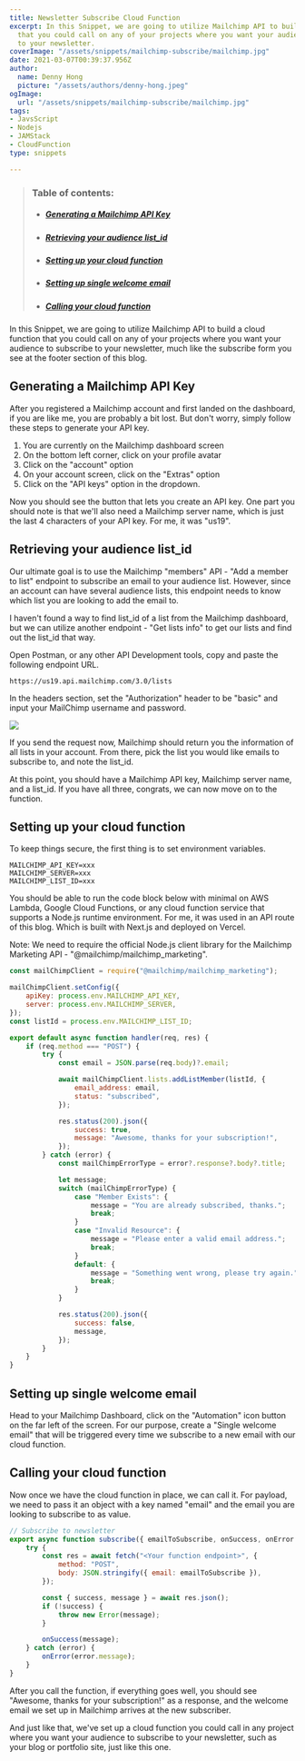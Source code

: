 ```yaml
---
title: Newsletter Subscribe Cloud Function
excerpt: In this Snippet, we are going to utilize Mailchimp API to build a cloud function
  that you could call on any of your projects where you want your audience to subscribe
  to your newsletter.
coverImage: "/assets/snippets/mailchimp-subscribe/mailchimp.jpg"
date: 2021-03-07T00:39:37.956Z
author:
  name: Denny Hong
  picture: "/assets/authors/denny-hong.jpeg"
ogImage:
  url: "/assets/snippets/mailchimp-subscribe/mailchimp.jpg"
tags:
- JavsScript
- Nodejs
- JAMStack
- CloudFunction
type: snippets

---
```

<!-- ARTICLE OVERVIEW -->
<blockquote>
<h3>Table of contents:</h3>
<ul>
<li>
<h5><a href='#Generating a Mailchimp API Key'>Generating a Mailchimp API Key</a></h5>
</li>
<li>
<h5><a href="#Retrieving your audience list_id">Retrieving your audience list_id</a></h5>
</li>
<li>
<h5><a href="#Setting up your cloud function">Setting up your cloud function</a></h5>
</li>
<li>
<h5><a href="#Setting up single welcome email">Setting up single welcome email</a></h5>
</li>
<li>
<h5><a href="#Calling your cloud function">Calling your cloud function</a></h5>
</li>
</ul>
</blockquote>
<!-- END ARTICLE OVERVIEW -->

In this Snippet, we are going to utilize Mailchimp API to build a cloud function that you could call on any of your projects where you want your audience to subscribe to your newsletter, much like the subscribe form you see at the footer section of this blog.

<h2 id="Generating a Mailchimp API Key">Generating a Mailchimp API Key</h2>

After you registered a Mailchimp account and first landed on the dashboard, if you are like me, you are probably a bit lost. But don't worry, simply follow these steps to generate your API key.

1. You are currently on the Mailchimp dashboard screen
2. On the bottom left corner, click on your profile avatar
3. Click on the "account" option
4. On your account screen, click on the "Extras" option
5. Click on the "API keys" option in the dropdown.

Now you should see the button that lets you create an API key. One part you should note is that we'll also need a Mailchimp server name, which is just the last 4 characters of your API key. For me, it was "us19".

<h2 id="Retrieving your audience list_id">Retrieving your audience list_id</h2>

Our ultimate goal is to use the Mailchimp "members" API - "Add a member to list" endpoint to subscribe an email to your audience list. However, since an account can have several audience lists, this endpoint needs to know which list you are looking to add the email to.

I haven't found a way to find list_id of a list from the Mailchimp dashboard, but we can utilize another endpoint - "Get lists info" to get our lists and find out the list_id that way.

Open Postman, or any other API Development tools, copy and paste the following endpoint URL.

    https://us19.api.mailchimp.com/3.0/lists

In the headers section, set the "Authorization" header to be "basic" and input your MailChimp username and password.

<img src="/assets/snippets/mailchimp-subscribe/postman.png">

If you send the request now, Mailchimp should return you the information of all lists in your account. From there, pick the list you would like emails to subscribe to, and note the list_id.

At this point, you should have a Mailchimp API key, Mailchimp server name, and a list_id. If you have all three, congrats, we can now move on to the function.

<h2 id="Setting up your cloud function">Setting up your cloud function</h2>

To keep things secure, the first thing is to set environment variables.

    MAILCHIMP_API_KEY=xxx
    MAILCHIMP_SERVER=xxx
    MAILCHIMP_LIST_ID=xxx

You should be able to run the code block below with minimal on AWS Lambda, Google Cloud Functions, or any cloud function service that supports a Node.js runtime environment. For me, it was used in an API route of this blog. Which is built with Next.js and deployed on Vercel.

Note: We need to require the official Node.js client library for the Mailchimp Marketing API - "@mailchimp/mailchimp_marketing".

```JavaScript
const mailChimpClient = require("@mailchimp/mailchimp_marketing");

mailChimpClient.setConfig({
	apiKey: process.env.MAILCHIMP_API_KEY,
	server: process.env.MAILCHIMP_SERVER,
});
const listId = process.env.MAILCHIMP_LIST_ID;

export default async function handler(req, res) {
	if (req.method === "POST") {
		try {
			const email = JSON.parse(req.body)?.email;

			await mailChimpClient.lists.addListMember(listId, {
				email_address: email,
				status: "subscribed",
			});

			res.status(200).json({
				success: true,
				message: "Awesome, thanks for your subscription!",
			});
		} catch (error) {
			const mailChimpErrorType = error?.response?.body?.title;

			let message;
			switch (mailChimpErrorType) {
				case "Member Exists": {
					message = "You are already subscribed, thanks.";
					break;
				}
				case "Invalid Resource": {
					message = "Please enter a valid email address.";
					break;
				}
				default: {
					message = "Something went wrong, please try again.";
					break;
				}
			}

			res.status(200).json({
				success: false,
				message,
			});
		}
	}
}
```

<h2 id="Setting up single welcome email">Setting up single welcome email</h2>

Head to your Mailchimp Dashboard, click on the "Automation" icon button on the far left of the screen. For our purpose, create a "Single welcome email" that will be triggered every time we subscribe to a new email with our cloud function.

<h2 id="Calling your cloud function">Calling your cloud function</h2>

Now once we have the cloud function in place, we can call it. For payload, we need to pass it an object with a key named "email" and the email you are looking to subscribe to as value.

```JavaScript
// Subscribe to newsletter
export async function subscribe({ emailToSubscribe, onSuccess, onError }) {
	try {
		const res = await fetch("<Your function endpoint>", {
			method: "POST",
			body: JSON.stringify({ email: emailToSubscribe }),
		});

		const { success, message } = await res.json();
		if (!success) {
			throw new Error(message);
		}

		onSuccess(message);
	} catch (error) {
		onError(error.message);
	}
}
```

After you call the function, if everything goes well, you should see "Awesome, thanks for your subscription!" as a response, and the welcome email we set up in Mailchimp arrives at the new subscriber.

And just like that, we've set up a cloud function you could call in any project where you want your audience to subscribe to your newsletter, such as your blog or portfolio site, just like this one.